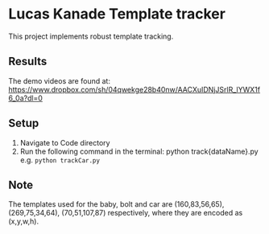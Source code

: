 # Lucas Kanade Template tracker    			             
This project implements robust template tracking.

## Results
The demo videos are found at: https://www.dropbox.com/sh/04qwekge28b40nw/AACXuIDNjJSrlR_lYWX1f6_0a?dl=0

## Setup
1. Navigate to Code directory
2. Run the following command in the terminal: python track{dataName}.py
   e.g. ```python trackCar.py```

## Note
The templates used for the baby, bolt and car are (160,83,56,65), (269,75,34,64), (70,51,107,87) respectively,
where they are encoded as (x,y,w,h).